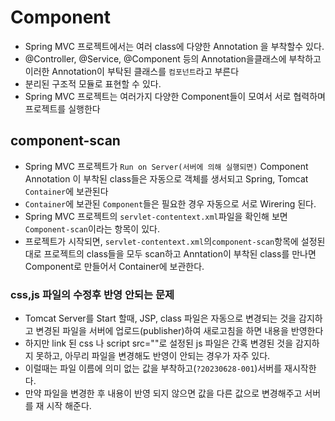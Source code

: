 # Component
- Spring MVC 프로젝트에서는 여러 class에 다양한 Annotation 을 부착할수 있다.
- @Controller, @Service, @Component 등의 
Annotation을클래스에 부착하고 이러한 Annotation이 부탁된 클래스를 `컴포넌트`라고 부른다
- 분리된 구조적 모듈로 표현할 수 있다.
- Spring MVC 프로젝트는 여러가지 다양한 Component들이 모여서 서로 협력하며 프로젝트를 실행한다

## component-scan
- Spring MVC 프로젝트가 `Run on Server(서버에 의해 실행되면)`
Component Annotation 이 부착된 class들은 자동으로 객체를 생서되고
Spring, Tomcat `Container`에 보관된다
- `Container`에 보관된 `Component`들은 필요한 경우 자동으로 서로 Wirering 된다.
- Spring MVC 프로젝트의 `servlet-contentext.xml`파일을 확인해 보면 `Component-scan`이라는 항목이 있다.
- 프로젝트가 시작되면, `servlet-contentext.xml`의`component-scan`항목에 설정된 대로 
프로젝트의 class들을 모두 scan하고 Anntation이 부착된 class를 만나면 Component로 만들어서 Container에 보관한다.

### css,js 파일의 수정후 반영 안되는 문제
- Tomcat Server를 Start 할때, JSP, class 파일은 자동으로 변경되는 것을 감지하고 변경된 파일을
서버에 업로드(publisher)하여 새로고침을 하면 내용을 반영한다
- 하지만 link 된 css 나 script src=""로 설정된 js 파일은 간혹 변경된 것을 감지하지 못하고,
아무리 파일을 변경해도 반영이 안되는 경우가 자주 있다.
- 이럴때는 파일 이름에 의미 없는 값을 부착하고(`?20230628-001`)서버를 재시작한다.
- 만약 파일을 변경한 후 내용이 반영 되지 않으면 값을 다른 값으로 변경해주고 서버를 재 시작 해준다.
